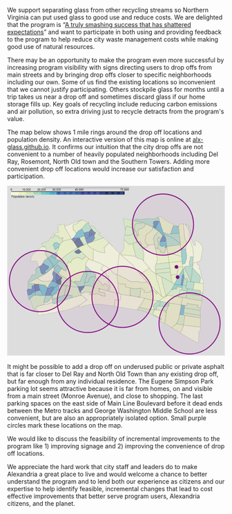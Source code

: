 We support separating glass from other recycling streams so Northern Virginia can put used glass to good use and reduce costs.   We are delighted that the program is “[A truly smashing success that has shattered expectations](https://www.fairfaxcounty.gov/news/glass-recycling-a-smashing-success)” and want to participate in both using and providing feedback to the program to help reduce city waste management costs while making good use of natural resources.

There may be an opportunity to make the program even more successful by increasing program visibility with signs directing users to drop offs from main streets and by bringing drop offs closer to specific neighborhoods including our own. Some of us find the existing locations so inconvenient that we cannot justify participating. Others stockpile glass for months until a trip takes us near a drop off and sometimes discard glass if our home storage fills up. Key goals of recycling include reducing carbon emissions and air pollution, so extra driving just to recycle detracts from the program's value.  

The map below shows 1 mile rings around the drop off locations and population density.  An interactive version of this map is online at [alx-glass.github.io](https://alx-glass.github.io/).  It confirms our intuition that the city drop offs are not convenient to a number of heavily populated neighborhoods including Del Ray, Rosemont, North Old town and the Southern Towers. Adding more convenient drop off locations would increase our satisfaction and participation.

![Glass recycling map](glass_recycling_map.png)

It might be possible to add a drop off on underused public or private asphalt that is far closer to Del Ray and North Old Town than any existing drop off, but far enough from any individual residence.  The Eugene Simpson Park parking lot seems attractive because it is far from homes, on and visible from a main street (Monroe Avenue), and close to shopping.  The last parking spaces on the east side of Main Line Boulevard before it dead ends between the Metro tracks and George Washington Middle School are less convenient, but are also an appropriately isolated option. Small purple circles mark these locations on the map.

We would like to discuss the feasibility of incremental improvements to the program like 1) improving signage and 2) improving the convenience of drop off locations.

We appreciate the hard work that city staff and leaders do to make Alexandria a great place to live and would welcome a chance to better understand the program and to lend both our experience as citizens and our expertise to help identify feasible, incremental changes that lead to cost effective improvements that better serve program users, Alexandria citizens, and the planet. 
